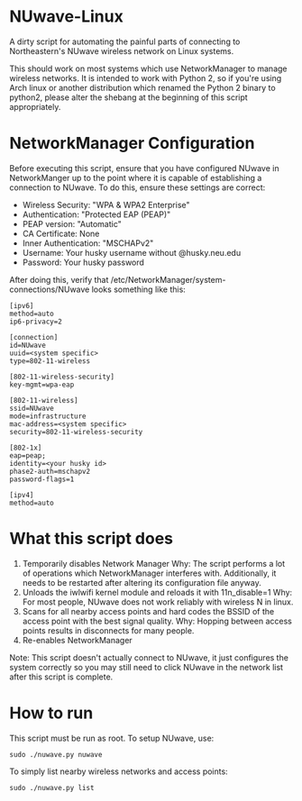 NUwave-Linux
============

A dirty script for automating the painful parts of connecting to Northeastern's
NUwave wireless network on Linux systems.

This should work on most systems which use NetworkManager to manage wireless
networks. It is intended to work with Python 2, so if you're using Arch
linux or another distribution which renamed the Python 2 binary to python2,
please alter the shebang at the beginning of this script appropriately.


NetworkManager Configuration
============================
Before executing this script, ensure that you have configured NUwave in
NetworkManger up to the point where it is capable of establishing a
connection to NUwave. To do this, ensure these settings are correct:
 - Wireless Security: "WPA & WPA2 Enterprise"
 - Authentication: "Protected EAP (PEAP)"
 - PEAP version: "Automatic"
 - CA Certificate: None
 - Inner Authentication: "MSCHAPv2"
 - Username: Your husky username without @husky.neu.edu
 - Password: Your husky password

After doing this, verify that /etc/NetworkManager/system-connections/NUwave
looks something like this:

    [ipv6]
    method=auto
    ip6-privacy=2

    [connection]
    id=NUwave
    uuid=<system specific>
    type=802-11-wireless

    [802-11-wireless-security]
    key-mgmt=wpa-eap

    [802-11-wireless]
    ssid=NUwave
    mode=infrastructure
    mac-address=<system specific>
    security=802-11-wireless-security

    [802-1x]
    eap=peap;
    identity=<your husky id>
    phase2-auth=mschapv2
    password-flags=1

    [ipv4]
    method=auto

What this script does
=====================

1. Temporarily disables Network Manager
   Why: The script performs a lot of operations which NetworkManager
        interferes with. Additionally, it needs to be restarted after
        altering its configuration file anyway.
2. Unloads the iwlwifi kernel module and reloads it with 11n_disable=1
   Why: For most people, NUwave does not work reliably with wireless N
        in linux.
3. Scans for all nearby access points and hard codes the BSSID of the
   access point with the best signal quality.
   Why: Hopping between access points results in disconnects for many
        people.
4. Re-enables NetworkManager

Note: This script doesn't actually connect to NUwave, it just configures the
      system correctly so you may still need to click NUwave in the network
      list after this script is complete.

How to run
==========

This script must be run as root. To setup NUwave, use:

    sudo ./nuwave.py nuwave

To simply list nearby wireless networks and access points:

    sudo ./nuwave.py list
